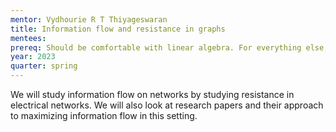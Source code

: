 ```yaml
---
mentor: Vydhourie R T Thiyageswaran
title: Information flow and resistance in graphs
mentees:
prereq: Should be comfortable with linear algebra. For everything else, we can go over them together.
year: 2023
quarter: spring
---
```

We will study information flow on networks by studying resistance in electrical networks. We will also look at research papers and their approach to maximizing information flow in this setting.